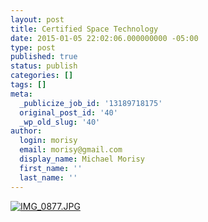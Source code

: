 ```yaml
---
layout: post
title: Certified Space Technology
date: 2015-01-05 22:02:06.000000000 -05:00
type: post
published: true
status: publish
categories: []
tags: []
meta:
  _publicize_job_id: '13189718175'
  original_post_id: '40'
  _wp_old_slug: '40'
author:
  login: morisy
  email: morisy@gmail.com
  display_name: Michael Morisy
  first_name: ''
  last_name: ''
---
```

<p><a href="http://morisy.com/wp-content/uploads/2015/01/IMG_0877.jpg"><img src="{{ site.baseurl }}/assets/IMG_0877.jpg" alt="IMG_0877.JPG" class="alignnone size-full" /></a></p>
